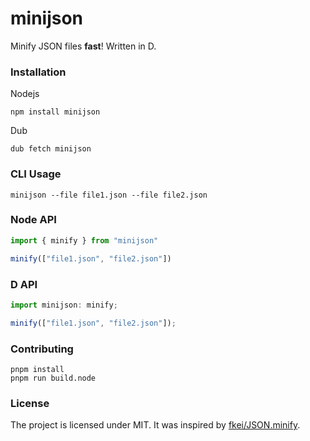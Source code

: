 # minijson

Minify JSON files **fast**! Written in D.


### Installation

Nodejs
```
npm install minijson
```

Dub
```
dub fetch minijson
```

### CLI Usage

```
minijson --file file1.json --file file2.json
```

### Node API

```js
import { minify } from "minijson"

minify(["file1.json", "file2.json"])
```

### D API

```js
import minijson: minify;

minify(["file1.json", "file2.json"]);
```

### Contributing

```
pnpm install
pnpm run build.node
```

### License

The project is licensed under MIT. It was inspired by [fkei/JSON.minify](https://github.com/fkei/JSON.minify).
